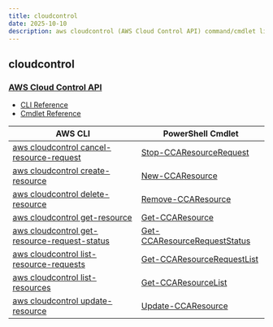```yaml
---
title: cloudcontrol
date: 2025-10-10
description: aws cloudcontrol (AWS Cloud Control API) command/cmdlet list.
---
```


## cloudcontrol

### [AWS Cloud Control API](https://aws.amazon.com/cloudcontrolapi/)

* [CLI Reference](https://awscli.amazonaws.com/v2/documentation/api/latest/reference/cloudcontrol/index.html)
* [Cmdlet Reference](https://docs.aws.amazon.com/powershell/latest/reference/items/CloudControlApi_cmdlets.html)

|AWS CLI|PowerShell Cmdlet|
|----|----|
|[aws cloudcontrol cancel-resource-request](https://awscli.amazonaws.com/v2/documentation/api/latest/reference/cloudcontrol/cancel-resource-request.html)|[Stop-CCAResourceRequest](https://docs.aws.amazon.com/powershell/latest/reference/items/Stop-CCAResourceRequest.html)|
|[aws cloudcontrol create-resource](https://awscli.amazonaws.com/v2/documentation/api/latest/reference/cloudcontrol/create-resource.html)|[New-CCAResource](https://docs.aws.amazon.com/powershell/latest/reference/items/New-CCAResource.html)|
|[aws cloudcontrol delete-resource](https://awscli.amazonaws.com/v2/documentation/api/latest/reference/cloudcontrol/delete-resource.html)|[Remove-CCAResource](https://docs.aws.amazon.com/powershell/latest/reference/items/Remove-CCAResource.html)|
|[aws cloudcontrol get-resource](https://awscli.amazonaws.com/v2/documentation/api/latest/reference/cloudcontrol/get-resource.html)|[Get-CCAResource](https://docs.aws.amazon.com/powershell/latest/reference/items/Get-CCAResource.html)|
|[aws cloudcontrol get-resource-request-status](https://awscli.amazonaws.com/v2/documentation/api/latest/reference/cloudcontrol/get-resource-request-status.html)|[Get-CCAResourceRequestStatus](https://docs.aws.amazon.com/powershell/latest/reference/items/Get-CCAResourceRequestStatus.html)|
|[aws cloudcontrol list-resource-requests](https://awscli.amazonaws.com/v2/documentation/api/latest/reference/cloudcontrol/list-resource-requests.html)|[Get-CCAResourceRequestList](https://docs.aws.amazon.com/powershell/latest/reference/items/Get-CCAResourceRequestList.html)|
|[aws cloudcontrol list-resources](https://awscli.amazonaws.com/v2/documentation/api/latest/reference/cloudcontrol/list-resources.html)|[Get-CCAResourceList](https://docs.aws.amazon.com/powershell/latest/reference/items/Get-CCAResourceList.html)|
|[aws cloudcontrol update-resource](https://awscli.amazonaws.com/v2/documentation/api/latest/reference/cloudcontrol/update-resource.html)|[Update-CCAResource](https://docs.aws.amazon.com/powershell/latest/reference/items/Update-CCAResource.html)|

